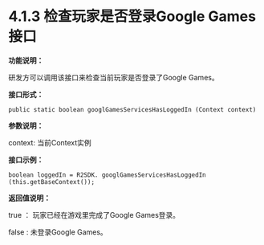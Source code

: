 # 4.1.3 检查玩家是否登录Google Games接口

**功能说明：**

研发方可以调用该接口来检查当前玩家是否登录了Google Games。

**接口形式：**

```text
public static boolean googlGamesServicesHasLoggedIn (Context context)
```

**参数说明：**

context: 当前Context实例

**接口示例：**

```text
boolean loggedIn = R2SDK. googlGamesServicesHasLoggedIn (this.getBaseContext());
```

**返回值说明：**

true ： 玩家已经在游戏里完成了Google Games登录。

false : 未登录Google Games。

